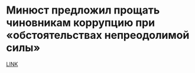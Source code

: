 # Минюст предложил прощать чиновникам коррупцию при «обстоятельствах непреодолимой силы»



[LINK](https://varlamov.ru/3285219.html)